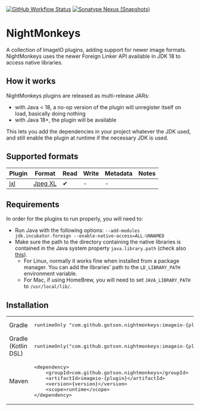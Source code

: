 [![GitHub Workflow Status](https://img.shields.io/github/workflow/status/gotson/NightMonkeys/CI?style=flat-square)](https://github.com/gotson/NightMonkeys/actions/workflows/ci.yml)
[![Sonatype Nexus (Snapshots)](https://img.shields.io/nexus/s/com.github.gotson.nightmonkeys/imageio.jxl?label=maven-snapshot&server=https%3A%2F%2Foss.sonatype.org&style=flat-square)](https://oss.sonatype.org/content/repositories/snapshots/com/github/gotson/nightmonkeys/)

# NightMonkeys

A collection of ImageIO plugins, adding support for newer image formats. NightMonkeys uses the newer Foreign Linker API available in JDK 18 to access native libraries.

## How it works

NightMonkeys plugins are released as multi-release JARs:
- with Java < 18, a no-op version of the plugin will unregister itself on load, basically doing nothing
- with Java 18+, the plugin will be available

This lets you add the dependencies in your project whatever the JDK used, and still enable the plugin at runtime if the necessary JDK is used. 

## Supported formats

| Plugin             | Format                              | Read | Write | Metadata | Notes |
|--------------------|-------------------------------------|------|-------|----------|-------|
| [jxl](imageio-jxl) | [Jpeg XL](https://jpeg.org/jpegxl/) | ✔    | -     | -        |       |


## Requirements

In order for the plugins to run properly, you will need to:
- Run Java with the following options: `--add-modules jdk.incubator.foreign --enable-native-access=ALL-UNNAMED`
- Make sure the path to the directory containing the native libraries is contained in the Java system property `java.library.path` (check also [this](https://stackoverflow.com/questions/20038789/default-java-library-path)).
  - For Linux, normally it works fine when installed from a package manager. You can add the libraries' path to the `LD_LIBRARY_PATH` environment variable.
  - For Mac, if using HomeBrew, you will need to set `JAVA_LIBRARY_PATH` to `/usr/local/lib/`.

## Installation

<table>
<tr>
    <td>Gradle</td>
    <td>
        <pre>runtimeOnly "com.github.gotson.nightmonkeys:imageio-{plugin}:{version}"</pre>
    </td>
</tr>
<tr>
    <td>Gradle (Kotlin DSL)</td>
    <td>
        <pre>runtimeOnly("com.github.gotson.nightmonkeys:imageio-{plugin}:{version}")</pre>
        </td>
</tr>
<tr>
    <td>Maven</td>
    <td>
        <pre>&lt;dependency&gt;
    &lt;groupId&gt;com.github.gotson.nightmonkeys&lt;/groupId&gt;
    &lt;artifactId&gt;imageio-{plugin}&lt;/artifactId&gt;
    &lt;version&gt;{version}&lt;/version&gt;
    &lt;scope&gt;runtime&lt;/scope&gt;
&lt;/dependency&gt;</pre>
    </td>
</tr>
</table>

